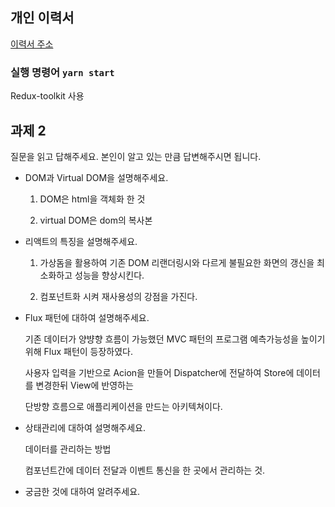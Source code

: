 
## 개인 이력서
[이력서 주소](https://determined-scale-76a.notion.site/6781bb210c574445a5e1ca33cfe5d4a1?pvs=74
)



### 실행 명령어 `yarn start`
 Redux-toolkit 사용


## 과제 2
질문을 읽고 답해주세요.   본인이 알고 있는 만큼 답변해주시면 됩니다. 

* DOM과 Virtual DOM을 설명해주세요.
    1.  DOM은 html을 객체화 한 것
    
    2.  virtual DOM은 dom의 복사본
 
* 리액트의 특징을 설명해주세요.  

    1.  가상돔을 활용하여 기존 DOM 리랜더링시와 다르게
        불필요한 화면의 갱신을 최소화하고 성능을 향상시킨다.
    
    2.  컴포넌트화 시켜 재사용성의 강점을 가진다.

* Flux 패턴에 대하여 설명해주세요.  

    기존 데이터가 양뱡향 흐름이 가능했던 MVC 패턴의 
    프로그램 예측가능성을 높이기 위해
    Flux 패턴이 등장하였다.

    사용자 입력을 기반으로 Acion을 만들어 Dispatcher에 전달하여
    Store에 데이터를 변경한뒤 View에 반영하는 

    단방향 흐름으로 애플리케이션을 만드는 아키텍쳐이다.
    
* 상태관리에 대하여 설명해주세요.  

    데이터를 관리하는 방법  

    컴포넌트간에 데이터 전달과 이벤트 통신을 한 곳에서 관리하는 것.

* 궁금한 것에 대하여 알려주세요. 
